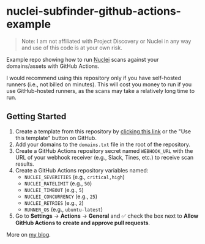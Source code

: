 # nuclei-subfinder-github-actions-example

> Note: I am not affiliated with Project Discovery or Nuclei in any way and use of this code is at your own risk.

Example repo showing how to run [Nuclei](https://github.com/projectdiscovery/nuclei) scans against your domains/assets with GitHub Actions.

I would recommend using this repository only if you have self-hosted runners (i.e., not billed on minutes). This will cost you money to run if you use GitHub-hosted runners, as the scans may take a relatively long time to run.

## Getting Started

1. Create a template from this repository by [clicking this link](https://github.com/new?template_name=nuclei-subfinder-github-actions-example&template_owner=ackatz) or the "Use this template" button on GitHub.
2. Add your domains to the `domains.txt` file in the root of the repository.
3. Create a GitHub Actions repository secret named `WEBHOOK_URL` with the URL of your webhook receiver (e.g., Slack, Tines, etc.) to receive scan results.
4. Create a GitHub Actions repository variables named: 
   - `NUCLEI_SEVERITIES` (e.g., `critical,high`)
   - `NUCLEI_RATELIMIT` (e.g., `50`)
   - `NUCLEI_TIMEOUT` (e.g., `5`)
   - `NUCLEI_CONCURRENCY` (e.g., `25`)
   - `NUCLEI_RETRIES` (e.g., `2`)
   - `RUNNER_OS` (e.g., `ubuntu-latest`)
5. Go to **Settings** -> **Actions** -> **General** and ✅ check the box next to **Allow GitHub Actions to create and approve pull requests**.

More on [my blog](https://akatz.org/building-my-own-nuclei-scanning-infrastructure/).



